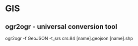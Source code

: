 
# GIS

## ogr2ogr - universal conversion tool
ogr2ogr -f GeoJSON -t_srs crs:84 [name].geojson [name].shp